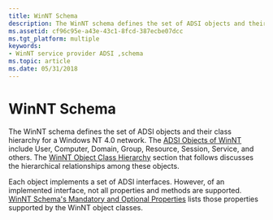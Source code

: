 ```yaml
---
title: WinNT Schema
description: The WinNT schema defines the set of ADSI objects and their class hierarchy for a Windows NT 4.0 network.
ms.assetid: cf96c95e-a43e-43c1-8fcd-387ecbe07dcc
ms.tgt_platform: multiple
keywords:
- WinNT service provider ADSI ,schema
ms.topic: article
ms.date: 05/31/2018
---
```


# WinNT Schema

The WinNT schema defines the set of ADSI objects and their class hierarchy for a Windows NT 4.0 network. The [ADSI Objects of WinNT](adsi-objects-of-winnt.md) include User, Computer, Domain, Group, Resource, Session, Service, and others. The [WinNT Object Class Hierarchy](winnt-object-class-hierarchy.md) section that follows discusses the hierarchical relationships among these objects.

Each object implements a set of ADSI interfaces. However, of an implemented interface, not all properties and methods are supported. [WinNT Schema's Mandatory and Optional Properties](winnt-schemaampaposs-mandatory-and-optional-properties.md) lists those properties supported by the WinNT object classes.

 

 




